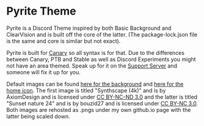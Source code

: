 # Pyrite Theme
Pyrite is a Discord Theme inspired by both Basic Background and ClearVision and is built off the core of the latter. (The package-lock.json file is the same and core is similar but not exact).

Pyrite is built for [Canary](https://canary.discord.com/) so all syntax is for that. Due to the differences between Canary, PTB and Stable as well as Discord Experiments you might not have an area themed. Speak up for it on the [Support Server](https://discord.gg/W976FZS) and someone will fix it up for you.

Default images can be found [here for the background](https://www.deviantart.com/axiomdesign/art/Synthscape-4k-820089811) and [here for the home icon](https://www.deviantart.com/bouzid27/art/Sunset-nature-24-682097453). The first image is titled "Synthscape (4k)" and is by AxiomDesign and is licensed under [CC BY-NC-ND 3.0](https://creativecommons.org/licenses/by-nc-nd/3.0/) and the latter is titled "Sunset nature 24" and is by bouzid27 and is licensed under [CC BY-NC 3.0](https://creativecommons.org/licenses/by-nc/3.0/). Both images are rehosted as .pngs under my own github.io page with the latter being scaled down.

